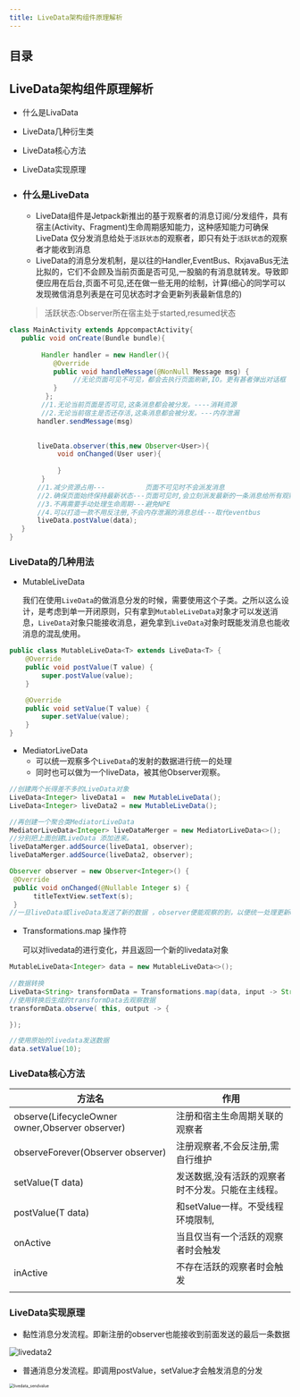 ```yaml
---
title: LiveData架构组件原理解析
---
```


<!--more-->

## 目录

## LiveData架构组件原理解析

- 什么是LivaData
- LiveData几种衍生类
- LiveData核心方法
- LiveData实现原理



- ### 什么是LiveData

  - LiveData组件是Jetpack新推出的基于观察者的消息订阅/分发组件，具有宿主(Activity、Fragment)生命周期感知能力，这种感知能力可确保 LiveData 仅分发消息给处于`活跃状态`的观察者，即只有处于`活跃状态`的观察者才能收到消息
  - LiveData的消息分发机制，是以往的Handler,EventBus、RxjavaBus无法比拟的，它们不会顾及当前页面是否可见,一股脑的有消息就转发。导致即便应用在后台,页面不可见,还在做一些无用的绘制，计算(细心的同学可以发现微信消息列表是在可见状态时才会更新列表最新信息的)

  > 活跃状态:Observer所在宿主处于started,resumed状态

```java
class MainActivity extends AppcompactActivity{
   public void onCreate(Bundle bundle){
     
        Handler handler = new Handler(){
           @Override
           public void handleMessage(@NonNull Message msg) {
                //无论页面可见不可见，都会去执行页面刷新,IO。更有甚者弹出对话框
           }
         };
        //1.无论当前页面是否可见,这条消息都会被分发。----消耗资源
        //2.无论当前宿主是否还存活,这条消息都会被分发。---内存泄漏
       handler.sendMessage(msg)

       
       liveData.observer(this,new Observer<User>){
            void onChanged(User user){
              
            }
        }
       //1.减少资源占用---          页面不可见时不会派发消息
       //2.确保页面始终保持最新状态---页面可见时,会立刻派发最新的一条消息给所有观察者--保证页面最新状态
       //3.不再需要手动处理生命周期---避免NPE
       //4.可以打造一款不用反注册,不会内存泄漏的消息总线---取代eventbus
       liveData.postValue(data);
   }
}
```





### LiveData的几种用法

- MutableLiveData

  我们在使用`LiveData`的做消息分发的时候，需要使用这个子类。之所以这么设计，是考虑到单一开闭原则，只有拿到`MutableLiveData`对象才可以发送消息，`LiveData`对象只能接收消息，避免拿到`LiveData`对象时既能发消息也能收消息的混乱使用。

```java
public class MutableLiveData<T> extends LiveData<T> {
    @Override
    public void postValue(T value) {
        super.postValue(value);
    }

    @Override
    public void setValue(T value) {
        super.setValue(value);
    }
}
```



- MediatorLiveData
  - 可以统一观察多个`LiveData`的发射的数据进行统一的处理
  - 同时也可以做为一个liveData，被其他Observer观察。

```java
//创建两个长得差不多的LiveData对象
LiveData<Integer> liveData1 =  new MutableLiveData();
LiveData<Integer> liveData2 = new MutableLiveData();

//再创建一个聚合类MediatorLiveData
MediatorLiveData<Integer> liveDataMerger = new MediatorLiveData<>();
//分别把上面创建LiveData 添加进来。
liveDataMerger.addSource(liveData1, observer);
liveDataMerger.addSource(liveData2, observer);

Observer observer = new Observer<Integer>() {
 @Override
 public void onChanged(@Nullable Integer s) {
      titleTextView.setText(s);
 }
//一旦liveData或liveData发送了新的数据 ，observer便能观察的到，以便统一处理更新UI
```



- Transformations.map  操作符

  可以对livedata的进行变化，并且返回一个新的livedata对象

```java
MutableLiveData<Integer> data = new MutableLiveData<>();
  
//数据转换
LiveData<String> transformData = Transformations.map(data, input -> String.valueOf(input));
//使用转换后生成的transformData去观察数据
transformData.observe( this, output -> {

});

//使用原始的livedata发送数据
data.setValue(10);
```



### LiveData核心方法

| 方法名                                          | 作用                                              |
| ----------------------------------------------- | ------------------------------------------------- |
| observe(LifecycleOwner owner,Observer observer) | 注册和宿主生命周期关联的观察者                    |
| observeForever(Observer observer)               | 注册观察者,不会反注册,需自行维护                  |
| setValue(T data)                                | 发送数据,没有活跃的观察者时不分发。只能在主线程。 |
| postValue(T data)                               | 和setValue一样。不受线程环境限制,                 |
| onActive                                        | 当且仅当有一个活跃的观察者时会触发                |
| inActive                                        | 不存在活跃的观察者时会触发                        |
|                                                 |                                                   |

### LiveData实现原理

- 黏性消息分发流程。即新注册的observer也能接收到前面发送的最后一条数据

![livedata2](/imgs/jetpack/livedata_sticky.png)

- 普通消息分发流程。即调用postValue，setValue才会触发消息的分发

<img src="/imgs/jetpack/livedata_sendvalue.png" alt="livedata_sendvalue" style="zoom:50%;" />
